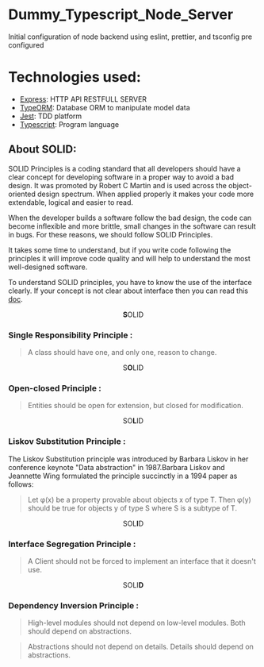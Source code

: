 # Dummy_Typescript_Node_Server
Initial configuration of node backend using eslint, prettier, and tsconfig pre configured

# Technologies used:
- [Express](https://github.com/expressjs/express): HTTP API RESTFULL SERVER
- [TypeORM](https://typeorm.io/#/): Database ORM to manipulate model data
- [Jest](https://jestjs.io/): TDD platform
- [Typescript](https://www.typescriptlang.org/): Program language

## About SOLID:
SOLID Principles is a coding standard that all developers should have a clear concept for developing software in a proper way to avoid a bad design. It was promoted by Robert C Martin and is used across the object-oriented design spectrum. When applied properly it makes your code more extendable, logical and easier to read.

When the developer builds a software follow the bad design, the code can become inflexible and more brittle, small changes in the software can result in bugs. For these reasons, we should follow SOLID Principles.

It takes some time to understand, but if you write code following the principles it will improve code quality and will help to understand the most well-designed software.

To understand SOLID principles, you have to know the use of the interface clearly. If your concept is not clear about interface then you can read this [doc](https://medium.com/better-programming/understanding-use-of-interface-and-abstract-class-9a82f5f15837).

<p align="center"><b>S</b>OLID</p>

### Single Responsibility Principle :
>A class should have one, and only one, reason to change.

<p align="center">S<b>O</b>LID</p>

### Open-closed Principle :
>Entities should be open for extension, but closed for modification.

<p align="center">SO<b>L</b>ID</p>

### Liskov Substitution Principle :
The Liskov Substitution principle was introduced by Barbara Liskov in her conference 
keynote "Data abstraction" in 1987.Barbara Liskov and Jeannette Wing formulated 
the principle succinctly in a 1994 paper as follows:
>Let φ(x) be a property provable about objects x of type T. Then φ(y) should be true for objects y of type S where S is a subtype of T.

<p align="center">SOL<b>I</b>D</p>

### Interface Segregation Principle :

>A Client should not be forced to implement an interface that it doesn't use.

<p align="center">SOLI<b>D</b></p>

### Dependency Inversion Principle :

> High-level modules should not depend on low-level modules. Both should depend on abstractions.

> Abstractions should not depend on details. Details should depend on abstractions.
